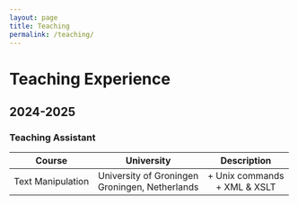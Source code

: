```yaml
---
layout: page
title: Teaching
permalink: /teaching/
---
```


# Teaching Experience

## 2024-2025
### Teaching Assistant
 Course                 | University                 | Description                        
 :---: | :---:| :---:
 Text Manipulation      | University of Groningen<br>Groningen, Netherlands | + Unix commands<br>+ XML & XSLT |
